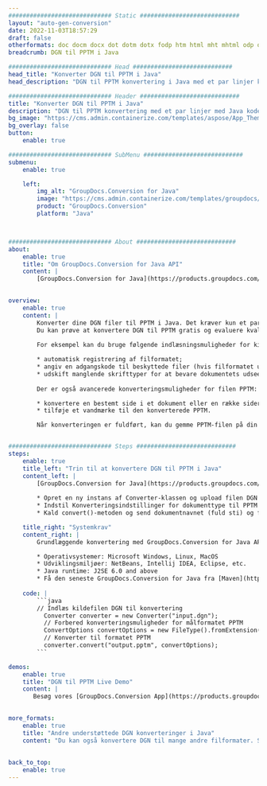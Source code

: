 ```yaml
---
############################# Static ############################
layout: "auto-gen-conversion"
date: 2022-11-03T18:57:29
draft: false
otherformats: doc docm docx dot dotm dotx fodp htm html mht mhtml odp odt otp pot potm potx pps ppsm ppsx ppt pptm pptx rtf
breadcrumb: DGN til PPTM i Java

############################# Head ############################
head_title: "Konverter DGN til PPTM i Java"
head_description: "DGN til PPTM konvertering i Java med et par linjer kode. Konverter over 160 filformater ved hjælp af GroupDocs dokumentkonverterings-API for Java"

############################# Header ############################
title: "Konverter DGN til PPTM i Java"
description: "DGN til PPTM konvertering med et par linjer med Java kode"
bg_image: "https://cms.admin.containerize.com/templates/aspose/App_Themes/V3/images/bg/header1.png"
bg_overlay: false
button:
    enable: true

############################# SubMenu ############################
submenu:
    enable: true

    left:
        img_alt: "GroupDocs.Conversion for Java"
        image: "https://cms.admin.containerize.com/templates/groupdocs/images/product-logos/90x90-noborder/groupdocs-conversion-java.png"
        product: "GroupDocs.Conversion"
        platform: "Java"



############################# About ############################
about:
    enable: true
    title: "Om GroupDocs.Conversion for Java API"
    content: |
        [GroupDocs.Conversion for Java](https://products.groupdocs.com/conversion/java/) er en avanceret filformatkonverterings-API til konvertering mellem populære billed- og dokumentformater såsom Microsoft Office, OpenDocument, PDF, HTML, e-mail, CAD. og meget mere med blot et par linjer kode. Den native API registrerer automatisk formaterne af de originale dokumenter og tilbyder mange muligheder for at tilpasse de konverterede dokumenter. Sammen med funktionen til at udtrække information fra et dokument, understøtter den også caching af konverteringsresultaterne til den lokale disk som standard. Enhver form for cachelagring kan dog understøttes ved at implementere de passende grænseflader - Amazon S3, Dropbox, Google Drive, Windows Azure, Reddis eller andre.
    

overview:
    enable: true
    content: |
        Konverter dine DGN filer til PPTM i Java. Det kræver kun et par linjer med Java kode på enhver platform efter eget valg, såsom Windows, Linux, macOS.
        Du kan prøve at konvertere DGN til PPTM gratis og evaluere kvaliteten af ​​konverteringsresultaterne. Sammen med simple filkonverteringsscripts kan du prøve mere sofistikerede muligheder for at indlæse DGN-kildefilen og gemme PPTM-outputtet. 
        
        For eksempel kan du bruge følgende indlæsningsmuligheder for kilden DGN:

        * automatisk registrering af filformatet;
        * angiv en adgangskode til beskyttede filer (hvis filformatet understøtter det);
        * udskift manglende skrifttyper for at bevare dokumentets udseende.
        
        Der er også avancerede konverteringsmuligheder for filen PPTM:

        * konvertere en bestemt side i et dokument eller en række sider;
        * tilføje et vandmærke til den konverterede PPTM.

        Når konverteringen er fuldført, kan du gemme PPTM-filen på din lokale filsti eller på et tredjepartslager såsom FTP, Amazon S3, Google Drive, Dropbox osv. Bemærk venligst - for at konvertere DGN til PPTM, behøver du ikke installere yderligere software, såsom MS Office, Open Office, Adobe Acrobat Reader osv.


############################# Steps ############################
steps:
    enable: true
    title_left: "Trin til at konvertere DGN til PPTM i Java"
    content_left: |
        [GroupDocs.Conversion for Java](https://products.groupdocs.com/conversion/java/) giver udviklere mulighed for nemt at konvertere DGN fil til PPTM med et par linjer kode.
        
        * Opret en ny instans af Converter-klassen og upload filen DGN med den fulde sti
        * Indstil Konverteringsindstillinger for dokumenttype til PPTM
        * Kald convert()-metoden og send dokumentnavnet (fuld sti) og formatet (PPTM) som en parameter

    title_right: "Systemkrav"
    content_right: |
        Grundlæggende konvertering med GroupDocs.Conversion for Java API kan udføres med blot et par linjer kode. Vores API'er understøttes på alle større platforme og operativsystemer. Før du udfører koden nedenfor, skal du sørge for, at du har følgende forudsætninger installeret på dit system.

        * Operativsystemer: Microsoft Windows, Linux, MacOS
        * Udviklingsmiljøer: NetBeans, Intellij IDEA, Eclipse, etc.
        * Java runtime: J2SE 6.0 and above
        * Få den seneste GroupDocs.Conversion for Java fra [Maven](https://repository.groupdocs.com/webapp/#/artifacts/browse/tree/General/repo/com/groupdocs/groupdocs-conversion)
         
    code: |
        ```java    
        // Indlæs kildefilen DGN til konvertering
          Converter converter = new Converter("input.dgn");
          // Forbered konverteringsmuligheder for målformatet PPTM
          ConvertOptions convertOptions = new FileType().fromExtension("pptm").getConvertOptions();
          // Konverter til formatet PPTM
          converter.convert("output.pptm", convertOptions);
        ```

demos:
    enable: true
    title: "DGN til PPTM Live Demo"
    content: |
       Besøg vores [GroupDocs.Conversion App](https://products.groupdocs.app/conversion/family) websted, og prøv DGN til PPTM konvertering nu. Den gratis demo har følgende fordele
          

more_formats:
    enable: true
    title: "Andre understøttede DGN konverteringer i Java"
    content: "Du kan også konvertere DGN til mange andre filformater. Se venligst listen nedenfor."
       
       
back_to_top:
    enable: true
---
```

